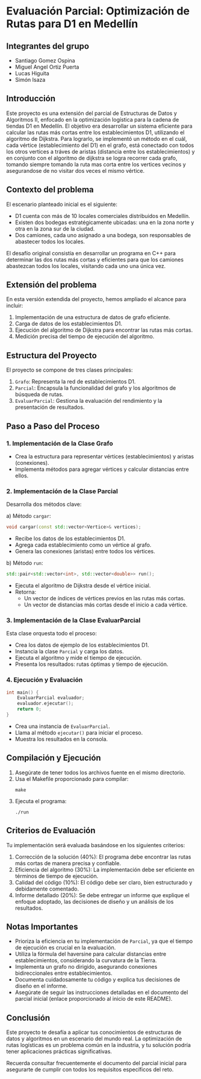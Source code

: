 # Evaluación Parcial: Optimización de Rutas para D1 en Medellín

## Integrantes del grupo
- Santiago Gomez Ospina
- Miguel Angel Ortiz Puerta
- Lucas Higuita
- Simón Isaza
## Introducción

Este proyecto es una extensión del parcial de Estructuras de Datos y Algoritmos II, enfocado en la optimización logística para la cadena de tiendas D1 en Medellín. El objetivo era desarrollar un sistema eficiente para calcular las rutas más cortas entre los establecimientos D1, utilizando el algoritmo de Dijkstra. Para lograrlo, se implementó un método en el cuál, cada vértice (establecimiento del D1) en el grafo, está conectado con todos los otros vertices a tráves de aristas (distancia entre los establecimientos) y en conjunto con el algoritmo de dijkstra se logra recorrer cada grafo, tomando siempre tomando la ruta mas corta entre los vertices vecinos y asegurandose de no visitar dos veces el mismo vértice.

## Contexto del problema

El escenario planteado inicial es el siguiente:

- D1 cuenta con más de 10 locales comerciales distribuidos en Medellín.
- Existen dos bodegas estratégicamente ubicadas: una en la zona norte y otra en la zona sur de la ciudad.
- Dos camiones, cada uno asignado a una bodega, son responsables de abastecer todos los locales.

El desafío original consistía en desarrollar un programa en C++ para determinar las dos rutas más cortas y eficientes para que los camiones abastezcan todos los locales, visitando cada uno una única vez.

## Extensión del problema

En esta versión extendida del proyecto, hemos ampliado el alcance para incluir:

1. Implementación de una estructura de datos de grafo eficiente.
2. Carga de datos de los establecimientos D1.
3. Ejecución del algoritmo de Dijkstra para encontrar las rutas más cortas.
4. Medición precisa del tiempo de ejecución del algoritmo.

## Estructura del Proyecto

El proyecto se compone de tres clases principales:

1. `Grafo`: Representa la red de establecimientos D1.
2. `Parcial`: Encapsula la funcionalidad del grafo y los algoritmos de búsqueda de rutas.
3. `EvaluarParcial`: Gestiona la evaluación del rendimiento y la presentación de resultados.

## Paso a Paso del Proceso

### 1. Implementación de la Clase Grafo

- Crea la estructura para representar vértices (establecimientos) y aristas (conexiones).
- Implementa métodos para agregar vértices y calcular distancias entre ellos.

### 2. Implementación de la Clase Parcial

Desarrolla dos métodos clave:

a) Método `cargar`:
```cpp
void cargar(const std::vector<Vertice>& vertices);
```
- Recibe los datos de los establecimientos D1.
- Agrega cada establecimiento como un vértice al grafo.
- Genera las conexiones (aristas) entre todos los vértices.

b) Método `run`:
```cpp
std::pair<std::vector<int>, std::vector<double>> run();
```
- Ejecuta el algoritmo de Dijkstra desde el vértice inicial.
- Retorna:
  - Un vector de índices de vértices previos en las rutas más cortas.
  - Un vector de distancias más cortas desde el inicio a cada vértice.

### 3. Implementación de la Clase EvaluarParcial

Esta clase orquesta todo el proceso:
- Crea los datos de ejemplo de los establecimientos D1.
- Instancia la clase `Parcial` y carga los datos.
- Ejecuta el algoritmo y mide el tiempo de ejecución.
- Presenta los resultados: rutas óptimas y tiempo de ejecución.

### 4. Ejecución y Evaluación

```cpp
int main() {
    EvaluarParcial evaluador;
    evaluador.ejecutar();
    return 0;
}
```
- Crea una instancia de `EvaluarParcial`.
- Llama al método `ejecutar()` para iniciar el proceso.
- Muestra los resultados en la consola.

## Compilación y Ejecución

1. Asegúrate de tener todos los archivos fuente en el mismo directorio.
2. Usa el Makefile proporcionado para compilar:
   ```
   make
   ```
3. Ejecuta el programa:
   ```
   ./run
   ```

## Criterios de Evaluación

Tu implementación será evaluada basándose en los siguientes criterios:

1. Corrección de la solución (40%): El programa debe encontrar las rutas más cortas de manera precisa y confiable.
2. Eficiencia del algoritmo (30%): La implementación debe ser eficiente en términos de tiempo de ejecución.
3. Calidad del código (10%): El código debe ser claro, bien estructurado y debidamente comentado.
4. Informe detallado (20%): Se debe entregar un informe que explique el enfoque adoptado, las decisiones de diseño y un análisis de los resultados.

## Notas Importantes

- Prioriza la eficiencia en tu implementación de `Parcial`, ya que el tiempo de ejecución es crucial en la evaluación.
- Utiliza la fórmula del haversine para calcular distancias entre establecimientos, considerando la curvatura de la Tierra.
- Implementa un grafo no dirigido, asegurando conexiones bidireccionales entre establecimientos.
- Documenta cuidadosamente tu código y explica tus decisiones de diseño en el informe.
- Asegúrate de seguir las instrucciones detalladas en el documento del parcial inicial (enlace proporcionado al inicio de este README).

## Conclusión

Este proyecto te desafía a aplicar tus conocimientos de estructuras de datos y algoritmos en un escenario del mundo real. La optimización de rutas logísticas es un problema común en la industria, y tu solución podría tener aplicaciones prácticas significativas.

Recuerda consultar frecuentemente el documento del parcial inicial para asegurarte de cumplir con todos los requisitos específicos del reto.


